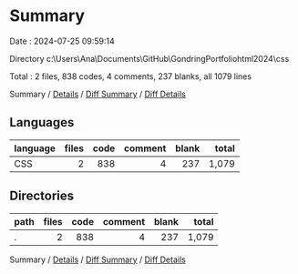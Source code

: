 # Summary

Date : 2024-07-25 09:59:14

Directory c:\\Users\\Ana\\Documents\\GitHub\\GondringPortfoliohtml2024\\css

Total : 2 files,  838 codes, 4 comments, 237 blanks, all 1079 lines

Summary / [Details](details.md) / [Diff Summary](diff.md) / [Diff Details](diff-details.md)

## Languages
| language | files | code | comment | blank | total |
| :--- | ---: | ---: | ---: | ---: | ---: |
| CSS | 2 | 838 | 4 | 237 | 1,079 |

## Directories
| path | files | code | comment | blank | total |
| :--- | ---: | ---: | ---: | ---: | ---: |
| . | 2 | 838 | 4 | 237 | 1,079 |

Summary / [Details](details.md) / [Diff Summary](diff.md) / [Diff Details](diff-details.md)